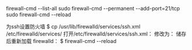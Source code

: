 firewall-cmd --list-all
sudo firewall-cmd --permanent --add-port=21/tcp
sudo firewall-cmd --reload

为ssh设置防火墙
$ cp /usr/lib/firewalld/services/ssh.xml /etc/firewalld/services/
打开/etc/firewalld/services/ssh.xml：
<port protocol="tcp" port="22"/>
修改为：
<port protocol="tcp" port="10837"/>
储存后重新加载 firewalld：
$ firewall-cmd --reload


